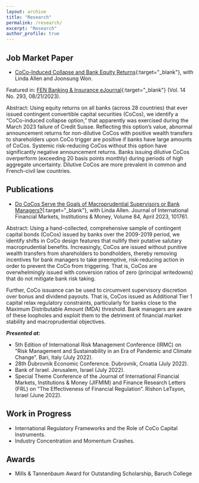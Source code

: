 ```yaml
---
layout: archive
title: "Research"
permalink: /research/
excerpt: "Research"
author_profile: true
---
```

## Job Market Paper
- [CoCo-Induced Collapse and Bank Equity Returns](https://papers.ssrn.com/sol3/papers.cfm?abstract_id=4496833){:target="_blank"}, with Linda Allen and Joonsung Won.

Featured in: [FEN Banking & Insurance eJournal](https://www.ssrn.com/link/Banking-and-Insurance.html){:target="_blank"} (Vol. 14 No. 293,  08/21/2023).

Abstract: Using equity returns on all banks (across 28 countries) that ever issued contingent convertible capital securities (CoCos), we identify a “CoCo-induced collapse option,” that 
apparently was exercised during the March 2023 failure of Credit Suisse. Reflecting this option’s value, abnormal announcement returns for non-dilutive CoCos with positive 
wealth transfers to shareholders upon CoCo trigger are positive if banks have large amounts of CoCos. Systemic risk-reducing CoCos without this option have significantly 
negative announcement returns. Banks issuing dilutive CoCos overperform (exceeding 20 basis points monthly) during periods of high aggregate uncertainty. Dilutive CoCos 
are more prevalent in common and French-civil law countries.

## Publications
- [Do CoCos Serve the Goals of Macroprudential Supervisors or Bank Managers?](https://doi.org/10.1016/j.intfin.2023.101761){:target="_blank"}, with Linda Allen. Journal of International Financial Markets, Institutions & Money, Volume 84, April 2023, 101761.

Abstract: Using a hand-collected, comprehensive sample of contingent capital bonds (CoCos) issued by banks over the 2009-2019 period, we identify shifts in CoCo design features
that nullify their putative salutary macroprudential benefits. Increasingly, CoCos are issued without punitive wealth transfers from shareholders to bondholders, thereby 
removing incentives for bank managers to take preemptive, risk-reducing action in order to prevent the CoCo from triggering. That is, CoCos are overwhelmingly issued with conversion ratios of zero (principal writedowns) that do not mitigate bank risk taking. 

Further, CoCo issuance can be used to circumvent supervisory discretion over bonus and dividend payouts. That is, CoCos issued as Additional Tier 1 capital relax regulatory constraints, particularly for banks close to the Maximum Distributable Amount (MDA) threshold. Bank managers are aware of these loopholes and exploit them to
the detriment of financial market stability and macroprudential objectives.

***Presented at:*** 
- 5th Edition of International Risk Management Conference (IRMC) on ”Risk Management and Sustainability in an Era of Pandemic and Climate Change”. Bari, Italy (July 2022).
- 28th Dubrovnik Economic Conference. Dubrovnik, Croatia (July 2022).
- Bank of Israel. Jerusalem, Israel (July 2022).
- Special Theme Conference of the Journal of International Financial Markets, Institutions & Money (JIFMIM) and Finance Research Letters (FRL) on ”The Effectiveness of Financial Regulation”. Rishon LeTsyon, Israel (June 2022).

## Work in Progress
- International Regulatory Frameworks and the Role of CoCo Capital Instruments.
- Industry Concentration and Momentum Crashes.


## Awards
-  Mills & Tannenbaum Award for Outstanding Scholarship, Baruch College


